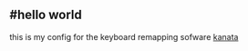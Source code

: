 #hello world
---

this is my config for the keyboard remapping sofware [kanata](https://github.com/jtroo/kanata?tab=readme-ov-file)


